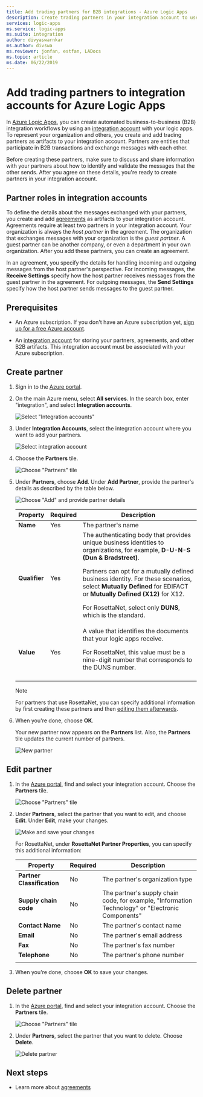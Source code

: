 ```yaml
---
title: Add trading partners for B2B integrations - Azure Logic Apps
description: Create trading partners in your integration account to use with Azure Logic Apps
services: logic-apps
ms.service: logic-apps
ms.suite: integration
author: divyaswarnkar
ms.author: divswa
ms.reviewer: jonfan, estfan, LADocs
ms.topic: article
ms.date: 06/22/2019
---
```


# Add trading partners to integration accounts for Azure Logic Apps

In [Azure Logic Apps](../logic-apps/logic-apps-overview.md), you can create automated business-to-business (B2B) integration workflows by using an [integration account](../logic-apps/logic-apps-enterprise-integration-create-integration-account.md) with your logic apps. To represent your organization and others, you create and add trading partners as artifacts to your integration account. Partners are entities that participate in B2B transactions and exchange messages with each other.

Before creating these partners, make sure to discuss and share information with your partners about how to identify and validate the messages that the other sends. After you agree on these details, you're ready to create partners in your integration account.

## Partner roles in integration accounts

To define the details about the messages exchanged with your partners, you create and add [agreements](../logic-apps/logic-apps-enterprise-integration-agreements.md) as artifacts to your integration account. Agreements require at least two partners in your integration account. Your organization is always the *host partner* in the agreement. The organization that exchanges messages with your organization is the *guest partner*. A guest partner can be another company, or even a department in your own organization. After you add these partners, you can create an agreement.

In an agreement, you specify the details for handling incoming and outgoing messages from the host partner's perspective. For incoming messages, the **Receive Settings** specify how the host partner receives messages from the guest partner in the agreement. For outgoing messages, the **Send Settings** specify how the host partner sends messages to the guest partner.

## Prerequisites

* An Azure subscription. If you don't have an Azure subscription yet, [sign up for a free Azure account](https://azure.microsoft.com/free/).

* An [integration account](../logic-apps/logic-apps-enterprise-integration-create-integration-account.md) for storing your partners, agreements, and other B2B artifacts. This integration account must be associated with your Azure subscription.

## Create partner

1. Sign in to the [Azure portal](https://portal.azure.com).

1. On the main Azure menu, select **All services**. In the search box, enter "integration", and select **Integration accounts**.

   ![Select "Integration accounts"](./media/logic-apps-enterprise-integration-partners/find-integration-accounts.png)

1. Under **Integration Accounts**, select the integration account where you want to add your partners.

   ![Select integration account](./media/logic-apps-enterprise-integration-partners/select-integration-account.png)

1. Choose the **Partners** tile.

   ![Choose "Partners" tile](./media/logic-apps-enterprise-integration-partners/choose-partners.png)

1. Under **Partners**, choose **Add**. Under **Add Partner**, provide the partner's details as described by the table below.

   ![Choose "Add" and provide partner details](./media/logic-apps-enterprise-integration-partners/add-partners.png)

   | Property | Required | Description |
   |----------|----------|-------------|
   | **Name** | Yes | The partner's name |
   | **Qualifier** | Yes | The authenticating body that provides unique business identities to organizations, for example, **D-U-N-S (Dun & Bradstreet)**. <p>Partners can opt for a mutually defined business identity. For these scenarios, select **Mutually Defined** for EDIFACT or **Mutually Defined (X12)** for X12. <p>For RosettaNet, select only **DUNS**, which is the standard. |
   | **Value** | Yes | A value that identifies the documents that your logic apps receive. <p>For RosettaNet, this value must be a nine-digit number that corresponds to the DUNS number. |
   ||||

   > [!NOTE]
   > For partners that use RosettaNet, you can specify additional information by first creating these partners and then [editing them afterwards](#edit-partner).

1. When you're done, choose **OK**.

   Your new partner now appears on the **Partners** list. Also, the **Partners** tile updates the current number of partners.

   ![New partner](./media/logic-apps-enterprise-integration-partners/new-partner.png)

<a name="edit-partner"></a>

## Edit partner

1. In the [Azure portal](https://portal.azure.com), find and select your integration account.
Choose the **Partners** tile.

   ![Choose "Partners" tile](./media/logic-apps-enterprise-integration-partners/edit.png)

1. Under **Partners**, select the partner that you want to edit, and choose **Edit**. Under **Edit**, make your changes.

   ![Make and save your changes](./media/logic-apps-enterprise-integration-partners/edit-partner.png)

   For RosettaNet, under **RosettaNet Partner Properties**, you can specify this additional information:

   | Property | Required | Description |
   |----------|----------|-------------|
   | **Partner Classification** | No | The partner's organization type |
   | **Supply chain code** | No | The partner's supply chain code, for example, "Information Technology" or "Electronic Components" |
   | **Contact Name** | No | The partner's contact name |
   | **Email** | No | The partner's email address |
   | **Fax** | No | The partner's fax number |
   | **Telephone** | No | The partner's phone number |
   ||||

1. When you're done, choose **OK** to save your changes.

## Delete partner

1. In the [Azure portal](https://portal.azure.com), find and select your integration account. Choose the **Partners** tile.

   ![Choose "Partners" tile](./media/logic-apps-enterprise-integration-partners/choose-partners-to-delete.png)

1. Under **Partners**, select the partner that you want to delete. Choose **Delete**.

   ![Delete partner](./media/logic-apps-enterprise-integration-partners/delete-partner.png)

## Next steps

* Learn more about [agreements](../logic-apps/logic-apps-enterprise-integration-agreements.md)